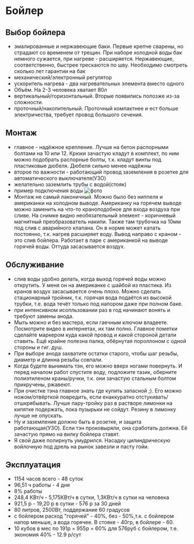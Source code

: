 # Бойлер

## Выбор бойлера

 * эмалированные и нержавеющие баки. Первые крепче сварены, но страдают со временем от трещин. При наборе холодной воды бак немного сужается, при нагреве - расширяется. Нержавеющие, соответственно, быстрее трескаются по шву. Необходимо смотреть сколько лет гарантии на бак
 * механический/электронный регулятор
 * ускоритель нагрева - два нагревательных элемента вместо одного
 * Объём. На 2-3 человека хватает 80л
 * вертикальный/горизонтальный. Вторые появились попозже из-за сложности.
 * проточный/накопительный. Проточный компактнее и ест больше электричества, требует провод большого сечения.

## Монтаж


 *  главное - надёжное крепление. Лучше на бетон распорными болтами на 10 или 12. Крюки зачастую кладут в комплект, по ним можно подобрать распорные болты, т.к. кладут винты под пластиковые дюбеля. Дюбеля сильно менее надёжны
 *  второе по важности - работающий провод заземления в розетке для автоматического выключателя(УЗО)
 *  желательно заземлить трубы с водой(стояк)
 *  пример подключения воды ![фото](/files/20180101_154555_бойлер_мини.jpg)
 * Монтаж не самый лаконичный. Можно было без ниппеля и американки на холодном выводе. Американку на горячем выводе можно заменить на что-то краноподобное для входа воздуха при сливе. На снимке видно необязательный элемент - коричневый магнитный преобразователь накипи. Также там трубочка на 10мм под слив с аварийного клапана. Он в норме может капать постоянно, т.к. нагрев расширяет воду. Вывод направо с краном - это слив бойлера. Работает в паре с американкой на выводе горячей воды. Оттуда засасывается воздух.

## Обслуживание


 *  слив воды удобно делать, когда выход горячей воды можно открутить. У меня он на американке с шайбой из пластика. Из кранов воздух засасывается очень плохо. Можно сделать стационарный тройник, т.к. горячая вода подаётся из высокой трубки, т.е. вода течёт только под напором даже при полном баке.
 * при интенсивном исопльзовании раз в год начинают вонять и требуют замены анода.
 * Мыть можно и без мастера, если гаечным ключом владеете. Посмотрите видео в интернетах, их там полно. Главное пометки сделайте маркером куда какой провод и какой стороной детали ставить. Ещё крайне полезна палка, обёрнутая пороллоном с одной стороны и гиг. душ.
 * При выборе анода захватите остатки старого, чтобы шаг резьбы, диаметр и длинна резьбы совпали.
 * Когда будете вынимать тэн, его можно вверх ногами повернуть. И перед началом работ спустите воду, подложите тазик, оберните полиэтиленом краны/ручки, т.к. они зачастую стальным болтом прикручены, ржавеют.
 * При очистке тэна главное знать где купить запасной ;). Его можно ножом/отвёрткой повредить, если енаккуратно отстукивать/отшкрябывать. Лучше пару-тройку раз в растворе лимонки на кипятке подержать, пока пузырьки не сойдут. Резину в лимонку лучше не опускать.
 * Ну и заземление должно быть в розетке, и защита работающая(УЗО). Если тэн проковыряли, она сработать должна. Её зачастую прямо на вилку бойлера ставят.
 * Я свой даже полирнуть умудрился. Насадку цилиндрическую войлочную под дрель на рынок завезли и пасту гойи.

## Эксплуатация

 * 1154 часов всего - 48 суток
 * 96,51 ч работы - 4 дня
 * 8% работы
 * 248,4 КВт/ч - 5,175КВт/ч в сутки, 1,3КВт/ч в сутки на человека
 * 921,5 р - 19,20 р в сутки - 576 р за 30 дней
 * 80 литров, 2500Вт, поддержание 60 градусов
 * с бойлером расход "горячей" - 40%, без - 50%,т.к. с бойлером напор меньше, а вода горячее. В стояке - 40гр, в бойлере - 60.
 * 10 кубов в мес по 191р = 955р = 60% для 576руб с бойлером, т.е. экономия 40% - 12.9 р/сут
 
